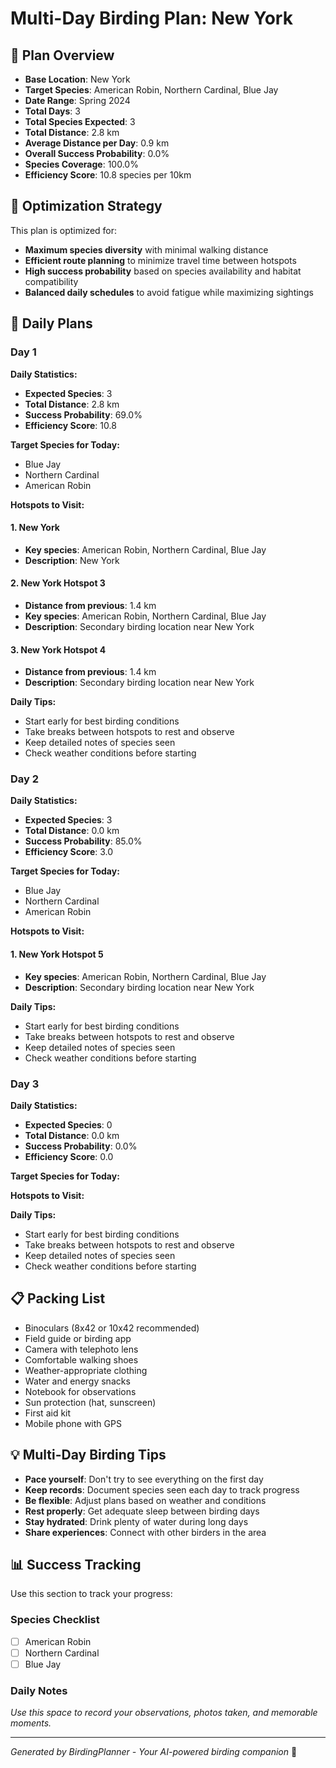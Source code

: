 # Multi-Day Birding Plan: New York

## 🦅 Plan Overview
- **Base Location**: New York
- **Target Species**: American Robin, Northern Cardinal, Blue Jay
- **Date Range**: Spring 2024
- **Total Days**: 3
- **Total Species Expected**: 3
- **Total Distance**: 2.8 km
- **Average Distance per Day**: 0.9 km
- **Overall Success Probability**: 0.0%
- **Species Coverage**: 100.0%
- **Efficiency Score**: 10.8 species per 10km

## 🎯 Optimization Strategy
This plan is optimized for:
- **Maximum species diversity** with minimal walking distance
- **Efficient route planning** to minimize travel time between hotspots
- **High success probability** based on species availability and habitat compatibility
- **Balanced daily schedules** to avoid fatigue while maximizing sightings

## 📅 Daily Plans

### Day 1

**Daily Statistics:**
- **Expected Species**: 3
- **Total Distance**: 2.8 km
- **Success Probability**: 69.0%
- **Efficiency Score**: 10.8

**Target Species for Today:**
- Blue Jay
- Northern Cardinal
- American Robin

**Hotspots to Visit:**

#### 1. New York
- **Key species**: American Robin, Northern Cardinal, Blue Jay
- **Description**: New York

#### 2. New York Hotspot 3
- **Distance from previous**: 1.4 km
- **Key species**: American Robin, Northern Cardinal, Blue Jay
- **Description**: Secondary birding location near New York

#### 3. New York Hotspot 4
- **Distance from previous**: 1.4 km
- **Description**: Secondary birding location near New York

**Daily Tips:**
- Start early for best birding conditions
- Take breaks between hotspots to rest and observe
- Keep detailed notes of species seen
- Check weather conditions before starting

### Day 2

**Daily Statistics:**
- **Expected Species**: 3
- **Total Distance**: 0.0 km
- **Success Probability**: 85.0%
- **Efficiency Score**: 3.0

**Target Species for Today:**
- Blue Jay
- Northern Cardinal
- American Robin

**Hotspots to Visit:**

#### 1. New York Hotspot 5
- **Key species**: American Robin, Northern Cardinal, Blue Jay
- **Description**: Secondary birding location near New York

**Daily Tips:**
- Start early for best birding conditions
- Take breaks between hotspots to rest and observe
- Keep detailed notes of species seen
- Check weather conditions before starting

### Day 3

**Daily Statistics:**
- **Expected Species**: 0
- **Total Distance**: 0.0 km
- **Success Probability**: 0.0%
- **Efficiency Score**: 0.0

**Target Species for Today:**

**Hotspots to Visit:**

**Daily Tips:**
- Start early for best birding conditions
- Take breaks between hotspots to rest and observe
- Keep detailed notes of species seen
- Check weather conditions before starting

## 📋 Packing List
- Binoculars (8x42 or 10x42 recommended)
- Field guide or birding app
- Camera with telephoto lens
- Comfortable walking shoes
- Weather-appropriate clothing
- Water and energy snacks
- Notebook for observations
- Sun protection (hat, sunscreen)
- First aid kit
- Mobile phone with GPS

## 💡 Multi-Day Birding Tips
- **Pace yourself**: Don't try to see everything on the first day
- **Keep records**: Document species seen each day to track progress
- **Be flexible**: Adjust plans based on weather and conditions
- **Rest properly**: Get adequate sleep between birding days
- **Stay hydrated**: Drink plenty of water during long days
- **Share experiences**: Connect with other birders in the area

## 📊 Success Tracking
Use this section to track your progress:

### Species Checklist
- [ ] American Robin
- [ ] Northern Cardinal
- [ ] Blue Jay

### Daily Notes
*Use this space to record your observations, photos taken, and memorable moments.*

---
*Generated by BirdingPlanner - Your AI-powered birding companion* 🦅
